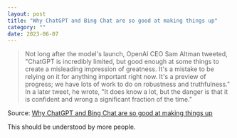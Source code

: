 ```yaml
---
layout: post
title: "Why ChatGPT and Bing Chat are so good at making things up"
category: ""
date: 2023-06-07
---
```


>Not long after the model's launch, OpenAI CEO Sam Altman tweeted, "ChatGPT is incredibly limited, but good enough at some things to create a misleading impression of greatness. It's a mistake to be relying on it for anything important right now. It's a preview of progress; we have lots of work to do on robustness and truthfulness." In a later tweet, he wrote, "It does know a lot, but the danger is that it is confident and wrong a significant fraction of the time."

Source: [Why ChatGPT and Bing Chat are so good at making things up](https://arstechnica.com/information-technology/2023/04/why-ai-chatbots-are-the-ultimate-bs-machines-and-how-people-hope-to-fix-them/)

This should be understood by more people.
